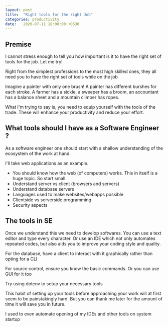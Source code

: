 ```yaml
---
layout: post
title:  "Right tools for the right Job"
categories: productivity
date:   2020-07-11 18:00:00 +0530
---
```

## Premise
I cannot stress enough to tell you how important is it to have the right set of tools for the job. Let me try!

Right from the simplest professions to the most high skilled ones, they all need you to have the right set of tools while on the job

Imagine a painter with only one brush! A painter has different burshes for each stroke. A farmer has a sickle, a sweeper has a broom, an accountant has a balance sheet and a mountain climber has ropes.

What I'm trying to say is, you need to equip yourself with the tools of the trade. These will enhance your productivity and reduce your effort.

## What tools should I have as a Software Engineer ?
As a software engineer one should start with a shallow understanding of the ecosystem of the work at hand.

I'll take web applications  as an example.
- You should know how the web (of computers) works. This in itself is a huge topic. So start small
- Understand server vs client (browsers and servers)
- Understand database servers
- Languages used to make websites/webapps possible
- Clientside vs serverside programming
- Security aspects

## The tools in SE
Once we understand this we need to develop softwares. You can use a text editor and type every character. Or use an IDE which not only automates repeated codes, but also aids you to improve your coding style and quality.

For the database, have a client to interact with it graphically rather than opting for a CLI

For source control, ensure you know the basic commands. Or you can use GUI for it too

Try using dotenv to setup your necessary tools

This habit of setting up your tools before approaching your work will at first seem to be painstakingly hard. But you can thank me later for the amount of time it will save you in future.

I used to even automate opening of my IDEs and other tools on system startup
